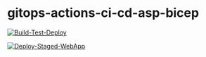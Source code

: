 # gitops-actions-ci-cd-asp-bicep

[![Build-Test-Deploy](https://github.com/U2UTraining/gitops-actions-ci-cd-asp-bicep/actions/workflows/ci-build-test-package.yml/badge.svg)](https://github.com/U2UTraining/gitops-actions-ci-cd-asp-bicep/actions/workflows/ci-build-test-package.yml)

[![Deploy-Staged-WebApp](https://github.com/U2UTraining/gitops-actions-ci-cd-asp-bicep/actions/workflows/azure-webapps-dotnet-staged.yml/badge.svg)](https://github.com/U2UTraining/gitops-actions-ci-cd-asp-bicep/actions/workflows/azure-webapps-dotnet-staged.yml)

